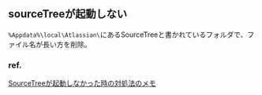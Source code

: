 ## sourceTreeが起動しない
`%Appdata%\local\Atlassian\`にあるSourceTreeと書かれているフォルダで、ファイル名が長い方を削除。
### ref.
[SourceTreeが起動しなかった時の対処法のメモ](https://qiita.com/miyabi_ver39/items/9956e65749fd9675ef74)

